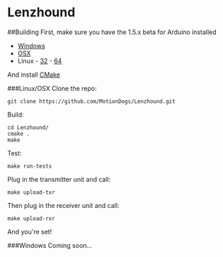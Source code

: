 Lenzhound
=========

##Building
First, make sure you have the 1.5.x beta for Arduino installed

- [Windows](http://downloads.arduino.cc/arduino-1.5.8-windows.exe)
- [OSX](http://downloads.arduino.cc/arduino-1.5.8-macosx.zip)
- Linux - [32](http://downloads.arduino.cc/arduino-1.5.8-linux32.tgz) - [64](http://downloads.arduino.cc/arduino-1.5.8-linux64.tgz)

And install [CMake](http://www.cmake.org/download/)

###Linux/OSX
Clone the repo:
```
git clone https://github.com/MotionDogs/Lenzhound.git
```

Build:
```
cd Lenzhound/
cmake .
make
```

Test:
```
make run-tests
```

Plug in the transmitter unit and call:
```
make upload-txr
```

Then plug in the receiver unit and call:
```
make upload-rxr
```

And you're set!

###Windows
Coming soon...
